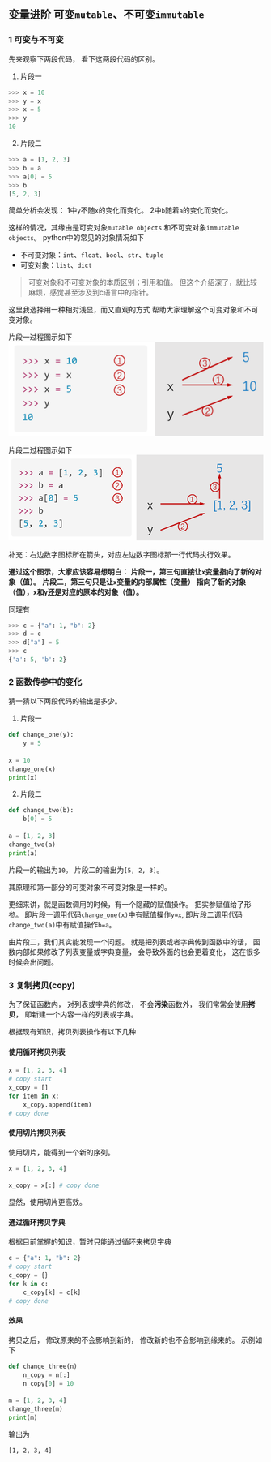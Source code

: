 ## 变量进阶 可变`mutable`、不可变`immutable`
### 1 可变与不可变
先来观察下两段代码，
看下这两段代码的区别。
1. 片段一
```python
>>> x = 10
>>> y = x
>>> x = 5
>>> y
10
```
2. 片段二
```python
>>> a = [1, 2, 3]
>>> b = a
>>> a[0] = 5
>>> b
[5, 2, 3]
```
简单分析会发现：
1中`y`不随`x`的变化而变化。
2中`b`随着`a`的变化而变化。

这样的情况，其缘由是可变对象`mutable objects`
和不可变对象`immutable objects`。
python中的常见的对象情况如下
- 不可变对象：`int`、`float`、`bool`、`str`、`tuple`
- 可变对象：`list`、`dict`

> 可变对象和不可变对象的本质区别；引用和值。
> 但这个介绍深了，就比较麻烦，感觉甚至涉及到c语言中的指针。

这里我选择用一种相对浅显，而又直观的方式
帮助大家理解这个可变对象和不可变对象。


片段一过程图示如下
![](../../imgs/6/1_1.png)

片段二过程图示如下
![](../../imgs/6/1_2.png)

补充：右边数字图标所在箭头，对应左边数字图标那一行代码执行效果。

**通过这个图示，大家应该容易想明白：**
**片段一，第三句直接让`x`变量指向了新的对象（值）。**
**片段二，第三句只是让`x`变量的内部属性（变量） 指向了新的对象（值），`x`和`y`还是对应的原本的对象（值）。**

同理有
```python
>>> c = {"a": 1, "b": 2}
>>> d = c
>>> d["a"] = 5
>>> c
{'a': 5, 'b': 2}
```

### 2 函数传参中的变化
猜一猜以下两段代码的输出是多少。
1. 片段一
```python
def change_one(y):
    y = 5

x = 10
change_one(x)
print(x)
```
2. 片段二
```python
def change_two(b):
    b[0] = 5

a = [1, 2, 3]
change_two(a)
print(a)
```

片段一的输出为`10`。
片段二的输出为`[5, 2, 3]`。

其原理和第一部分的可变对象不可变对象是一样的。

更细来讲，就是函数调用的时候，有一个隐藏的赋值操作。
把实参赋值给了形参。
即片段一调用代码`change_one(x)`中有赋值操作`y=x`,
即片段二调用代码`change_two(a)`中有赋值操作`b=a`。

由片段二，我们其实能发现一个问题。
就是把列表或者字典传到函数中的话，
函数内部如果修改了列表变量或字典变量，
会导致外面的也会更着变化，
这在很多时候会出问题。

### 3 复制拷贝(copy)
为了保证函数内，
对列表或字典的修改，
不会**污染**函数外，
我们常常会使用**拷贝**，
即新建一个内容一样的列表或字典。

根据现有知识，拷贝列表操作有以下几种
#### 使用循环拷贝列表
```python
x = [1, 2, 3, 4]
# copy start
x_copy = []
for item in x:
    x_copy.append(item)
# copy done
```
#### 使用切片拷贝列表
使用切片，能得到一个新的序列。

```python
x = [1, 2, 3, 4]

x_copy = x[:] # copy done
```

显然，使用切片更高效。
#### 通过循环拷贝字典
根据目前掌握的知识，暂时只能通过循环来拷贝字典
```python
c = {"a": 1, "b": 2}
# copy start
c_copy = {}
for k in c:
    c_copy[k] = c[k]
# copy done
```

#### 效果
拷贝之后，
修改原来的不会影响到新的，
修改新的也不会影响到缘来的。
示例如下
```python
def change_three(n)
    n_copy = n[:]
    n_copy[0] = 10

m = [1, 2, 3, 4]
change_three(m)
print(m)
```
输出为
```
[1, 2, 3, 4]
```
